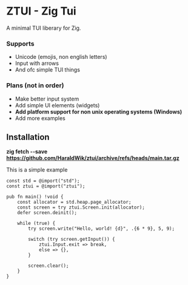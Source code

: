 # ZTUI - Zig Tui

A minimal TUI liberary for Zig.

### Supports

- Unicode (emojis, non english letters)
- Input with arrows
- And ofc simple TUI things

### Plans (not in order)

- Make better input system
- Add simple UI elements (widgets)
- **Add platform support for non unix operating systems (Windows)**
- Add more examples

## Installation

**zig fetch --save https://github.com/HaraldWik/ztui/archive/refs/heads/main.tar.gz**

This is a simple example

```zig
const std = @import("std");
const ztui = @import("ztui");

pub fn main() !void {
    const allocator = std.heap.page_allocator;
    const screen = try ztui.Screen.init(allocator);
    defer screen.deinit();

    while (true) {
        try screen.write("Hello, world! {d}", .{6 * 9}, 5, 9);

        switch (try screen.getInput()) {
            ztui.Input.exit => break,
            else => {},
        }

        screen.clear();
    }
}
```
